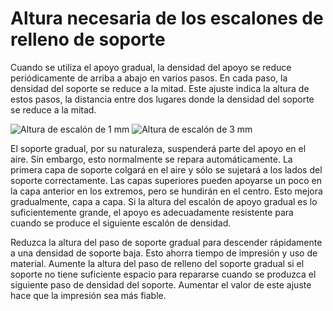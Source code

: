 Altura necesaria de los escalones de relleno de soporte
====
Cuando se utiliza el apoyo gradual, la densidad del apoyo se reduce periódicamente de arriba a abajo en varios pasos. En cada paso, la densidad del soporte se reduce a la mitad. Este ajuste indica la altura de estos pasos, la distancia entre dos lugares donde la densidad del soporte se reduce a la mitad.

<!--screenshot {
"image_path": "gradual_support_infill_step_height_1mm.png",
"models": [
    {
        "script": "stair.scad",
        "transformation": ["rotateY(-90)", "scaleZ(0.5)"]
    }
],
"camera_position": [49, 91, -38],
"settings": {
    "support_enable": true,
    "support_pattern": "grid",
    "support_wall_count": 0,
    "support_infill_rate": 50,
    "gradual_support_infill_steps": 3,
    "gradual_support_infill_step_height": 1
},
"colours": 64
}-->
<!--screenshot {
"image_path": "gradual_support_infill_step_height_3mm.png",
"models": [
    {
        "script": "stair.scad",
        "transformation": ["rotateY(-90)", "scaleZ(0.5)"]
    }
],
"camera_position": [49, 91, -38],
"settings": {
    "support_enable": true,
    "support_pattern": "grid",
    "support_wall_count": 0,
    "support_infill_rate": 50,
    "gradual_support_infill_steps": 3,
    "gradual_support_infill_step_height": 3
},
"colours": 64
}-->
![Altura de escalón de 1 mm](../images/gradual_support_infill_step_height_1mm.png)
![Altura de escalón de 3 mm](../images/gradual_support_infill_step_height_3mm.png)

El soporte gradual, por su naturaleza, suspenderá parte del apoyo en el aire. Sin embargo, esto normalmente se repara automáticamente. La primera capa de soporte colgará en el aire y sólo se sujetará a los lados del soporte correctamente. Las capas superiores pueden apoyarse un poco en la capa anterior en los extremos, pero se hundirán en el centro. Esto mejora gradualmente, capa a capa. Si la altura del escalón de apoyo gradual es lo suficientemente grande, el apoyo es adecuadamente resistente para cuando se produce el siguiente escalón de densidad.

Reduzca la altura del paso de soporte gradual para descender rápidamente a una densidad de soporte baja. Esto ahorra tiempo de impresión y uso de material. Aumente la altura del paso de relleno del soporte gradual si el soporte no tiene suficiente espacio para repararse cuando se produzca el siguiente paso de densidad del soporte. Aumentar el valor de este ajuste hace que la impresión sea más fiable.